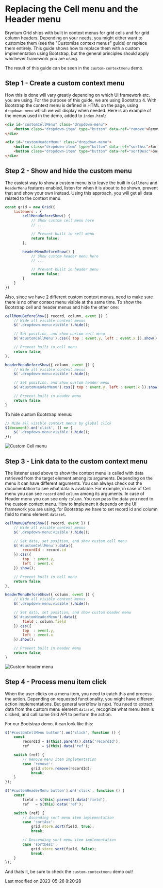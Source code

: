# Replacing the Cell menu and the Header menu

Bryntum Grid ships with built in context menus for grid cells and for grid column headers. Depending on your needs,
you might either want to customize them (see the "Customize context menus" guide) or replace them entirely.
This guide shows how to replace them with a custom implementation using Bootstrap,
but the general principles should apply whichever framework you are using.

The result of this guide can be seen in the `custom-contextmenu` demo.

## Step 1 - Create a custom context menu

How this is done will vary greatly depending on which UI framework etc. you are using. For the purpose of this guide, we
are using Bootstrap 4. With Bootstrap the context menu is defined in HTML on the page, using `dropdown-menu`
which we will display when needed. Here is an example of the menus used in the demo, added to `index.html`:

```html
<div id="customCellMenu" class="dropdown-menu">
	<button class="dropdown-item" type="button" data-ref="remove">Remove</button>
</div>

<div id="customHeaderMenu" class="dropdown-menu">
	<button class="dropdown-item" type="button" data-ref="sortAsc">Sort Asc</button>
	<button class="dropdown-item" type="button" data-ref="sortDesc">Sort Desc</button>
</div>
```

## Step 2 - Show and hide the custom menu

The easiest way to show a custom menu is to leave the built in `CellMenu` and `HeaderMenu` features enabled,
listen for when it is about to be shown, prevent that and show your own instead. Using this approach,
you will get all data related to the context menu.

```javascript
const grid = new Grid({
    listeners : {
        cellMenuBeforeShow() {
            // Show custom cell menu here
            // ...

            // Prevent built in cell menu
            return false;
        },

        headerMenuBeforeShow() {
            // Show custom header menu here
            // ...

            // Prevent built in header menu
            return false;
        }
    }
})
```

Also, since we have 2 different custom context menus, need to make sure there is no other context menu visible at the same time.
To show the Bootstrap cell and header menus and hide the other one:

```javascript
cellMenuBeforeShow({ record, column, event }) {
    // Hide all visible context menus
    $('.dropdown-menu:visible').hide();

    // Set position, and show custom cell menu
    $('#customCellMenu').css({ top : event.y, left : event.x }).show();

    // Prevent built in cell menu
    return false;
},

headerMenuBeforeShow({ column, event }) {
    // Hide all visible context menus
    $('.dropdown-menu:visible').hide();

    // Set position, and show custom header menu
    $('#customHeaderMenu').css({ top : event.y, left : event.x }).show();

    // Prevent built in header menu
    return false;
}
```

To hide custom Bootstrap menus:

```javascript
// Hide all visible context menus by global click
$(document).on('click', () => {
    $('.dropdown-menu:visible').hide();
});
```

<img src="Grid/custom-cell-menu.png" alt="Custom Cell menu"/>

## Step 3 - Link data to the custom context menu

The listener used above to show the context menu is called with data retrieved from the target element among its arguments.
Depending on the menu it can have different arguments. You can always check out the documentation to see what data is available.
For example, in case of Cell menu you can see `record` and `column` among its arguments. In case of Header menu you can see
only `column`. You can pass the data you need to the custom context menu. How to implement it depends on the UI framework
you are using, for Bootstrap we have to set record id and column field to menu element `dataset`.

```javascript
cellMenuBeforeShow({ record, event }) {
    // Hide all visible context menus
    $('.dropdown-menu:visible').hide();

    // Set data, set position, and show custom cell menu
    $('#customCellMenu').data({
        recordId : record.id
    }).css({
        top  : event.y,
        left : event.x
    }).show();

    // Prevent built in cell menu
    return false;
},

headerMenuBeforeShow({ column, event }) {
    // Hide all visible context menus
    $('.dropdown-menu:visible').hide();

    // Set data, set position, and show custom header menu
    $('#customHeaderMenu').data({
        field : column.field
    }).css({
        top  : event.y,
        left : event.x
    }).show();

    // Prevent built in header menu
    return false;
}
```

<img src="Grid/custom-header-menu.png" alt="Custom header menu"/>

## Step 4 - Process menu item click

When the user clicks on a menu item, you need to catch this and process the action. Depending on requested functionality,
you might have different action implementations. But general workflow is next. You need to extract data from the custom
menu element `dataset`, recognize what menu item is clicked, and call some Grid API to perform the action.

For our Bootstrap demo, it can look like this:

```javascript
$('#customCellMenu button').on('click', function () {
    const
        recordId = $(this).parent().data('recordId'),
        ref      = $(this).data('ref');

    switch (ref) {
        // Remove menu item implementation
        case 'remove':
            grid.store.remove(recordId);
            break;
    }
});

$('#customHeaderMenu button').on('click', function () {
    const
        field = $(this).parent().data('field'),
        ref   = $(this).data('ref');

    switch (ref) {
        // Ascending sort menu item implementation
        case 'sortAsc':
            grid.store.sort(field, true);
            break;

        // Descending sort menu item implementation
        case 'sortDesc':
            grid.store.sort(field, false);
            break;
    }
});
```

And thats it, be sure to check the `custom-contextmenu` demo out!


<p class="last-modified">Last modified on 2023-05-26 8:20:28</p>